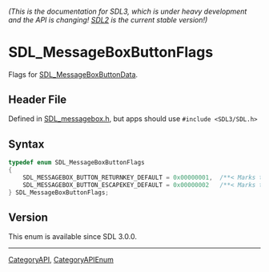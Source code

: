 ###### (This is the documentation for SDL3, which is under heavy development and the API is changing! [SDL2](https://wiki.libsdl.org/SDL2/) is the current stable version!)
# SDL_MessageBoxButtonFlags

Flags for [SDL_MessageBoxButtonData](SDL_MessageBoxButtonData).

## Header File

Defined in [SDL_messagebox.h](https://github.com/libsdl-org/SDL/blob/main/include/SDL3/SDL_messagebox.h), but apps should use `#include <SDL3/SDL.h>`

## Syntax

```c
typedef enum SDL_MessageBoxButtonFlags
{
    SDL_MESSAGEBOX_BUTTON_RETURNKEY_DEFAULT = 0x00000001,  /**< Marks the default button when return is hit */
    SDL_MESSAGEBOX_BUTTON_ESCAPEKEY_DEFAULT = 0x00000002   /**< Marks the default button when escape is hit */
} SDL_MessageBoxButtonFlags;
```

## Version

This enum is available since SDL 3.0.0.

----
[CategoryAPI](CategoryAPI), [CategoryAPIEnum](CategoryAPIEnum)


